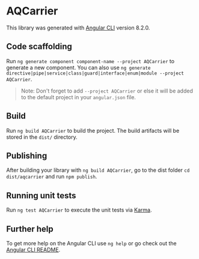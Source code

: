 # AQCarrier

This library was generated with [Angular CLI](https://github.com/angular/angular-cli) version 8.2.0.

## Code scaffolding

Run `ng generate component component-name --project AQCarrier` to generate a new component. You can also use `ng generate directive|pipe|service|class|guard|interface|enum|module --project AQCarrier`.
> Note: Don't forget to add `--project AQCarrier` or else it will be added to the default project in your `angular.json` file. 

## Build

Run `ng build AQCarrier` to build the project. The build artifacts will be stored in the `dist/` directory.

## Publishing

After building your library with `ng build AQCarrier`, go to the dist folder `cd dist/aqcarrier` and run `npm publish`.

## Running unit tests

Run `ng test AQCarrier` to execute the unit tests via [Karma](https://karma-runner.github.io).

## Further help

To get more help on the Angular CLI use `ng help` or go check out the [Angular CLI README](https://github.com/angular/angular-cli/blob/master/README.md).
